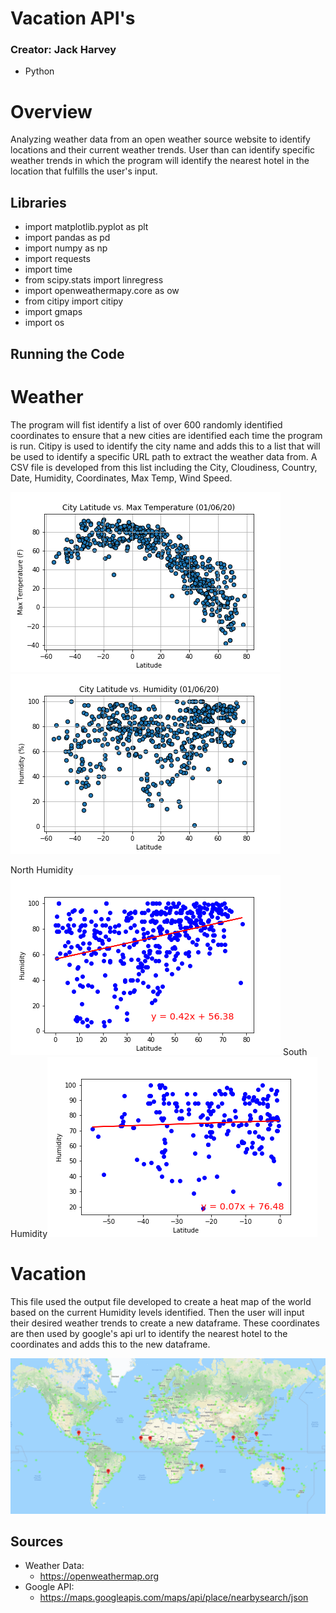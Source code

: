 # Vacation API's
### Creator: Jack Harvey 
* Python

# Overview 
Analyzing weather data from an open weather source website to identify locations and their current weather trends. User than can identify specific weather trends in which the program will identify the nearest hotel in the location that fulfills the user's input. 

## Libraries 
 * import matplotlib.pyplot as plt
 * import pandas as pd
 * import numpy as np
 * import requests
 * import time
 * from scipy.stats import linregress
 * import openweathermapy.core as ow
 * from citipy import citipy
 * import gmaps
 * import os


## Running the Code
# Weather
The program will fist identify a list of over 600 randomly identified coordinates to ensure that a new cities are identified each time the program is run. Citipy is used to identify the city name and adds this to a list that will be used to identify a specific URL path to extract the weather data from. A CSV file is developed from this list including the City, Cloudiness, Country, Date, Humidity, Coordinates, Max Temp, Wind Speed.

![](Output/Fig1.png)![](Output/Fig2.png) 

North Humidity![](Output/north_hum.png)
South Humidity![](Output/south_hum.png)



# Vacation
This file used the output file developed to create a heat map of the world based on the current Humidity levels identified. Then the user will input their desired weather trends to create a new dataframe. These coordinates are then used by google's api url to identify the nearest hotel to the coordinates and adds this to the new dataframe.

![](Output/Geo-Map.png)

## Sources
* Weather Data: 
  * https://openweathermap.org
* Google API:
  * https://maps.googleapis.com/maps/api/place/nearbysearch/json
